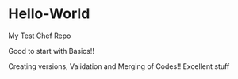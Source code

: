# Hello-World
My Test Chef Repo

Good to start with Basics!!

Creating versions, Validation and Merging of Codes!!
Excellent stuff
